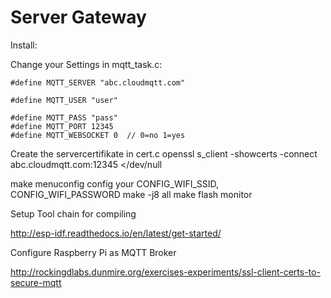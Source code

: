 # Server Gateway



Install:

   Change your Settings in mqtt_task.c:

	#define MQTT_SERVER "abc.cloudmqtt.com"

	#define MQTT_USER "user"

	#define MQTT_PASS "pass"
	#define MQTT_PORT 12345
	#define MQTT_WEBSOCKET 0  // 0=no 1=yes
   Create the servercertifikate in cert.c
	openssl s_client -showcerts -connect abc.cloudmqtt.com:12345 </dev/null

   make menuconfig
	config your CONFIG_WIFI_SSID, CONFIG_WIFI_PASSWORD
   make -j8 all
   make flash monitor


Setup Tool chain for compiling

http://esp-idf.readthedocs.io/en/latest/get-started/

Configure Raspberry Pi as MQTT Broker

http://rockingdlabs.dunmire.org/exercises-experiments/ssl-client-certs-to-secure-mqtt

